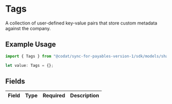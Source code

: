 # Tags

A collection of user-defined key-value pairs that store custom metadata against the company.

## Example Usage

```typescript
import { Tags } from "@codat/sync-for-payables-version-1/sdk/models/shared";

let value: Tags = {};
```

## Fields

| Field       | Type        | Required    | Description |
| ----------- | ----------- | ----------- | ----------- |